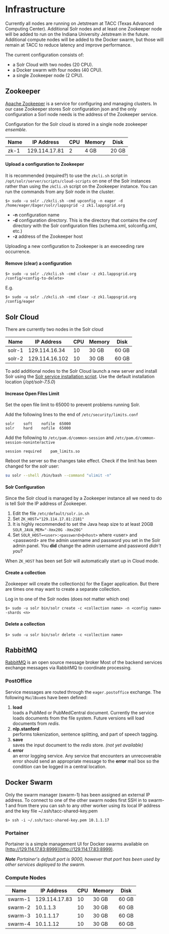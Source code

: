 # Infrastructure

Currently all nodes are running on Jetstream at TACC (Texas Advanced Computing Center). Additional Solr nodes and at least one Zookeeper node will be added to run on the Indiana University Jetstream in the future.  Additional compute nodes will be added to the Docker swarm, but those will remain at TACC to reduce latency and improve performance.

The current configuration consists of:

- a Solr Cloud with two nodes (20 CPU).
- a Docker swarm with four nodes (40 CPU).
- a single Zookeeper node (2 CPU).

## Zookeeper

[Apache Zookeeper](https://zookeeper.apache.org) is a service for configuring and managing clusters.  In our case Zookeeper stores Solr configuration json and the only configuration a Sorl node needs is the address of the Zookeeper service.

Configuration for the Solr cloud is stored in a single node zookeeper *ensemble*.

| Name   | IP Address     | CPU | Memory | Disk  |
|--------|----------------|-----|--------|-------|
| zk-1   | 129.114.17.81  | 2   | 4 GB   | 20 GB |


#### Upload a configuration to Zookeeper

It is recommended (required?) to use the `zkcli.sh` script in `/opt/solr/server/scripts/cloud-scripts` on one of the Solr instances rather than using the `zkCli.sh` script on the Zookeeper instance.  You can run the commands from any Solr node in the cluster.

```
$> sudo -u solr ./zkcli.sh -cmd upconfig -n eager -d /home/eager/Eager/solr/lappsgrid -z zk1.lappsgrid.org
```

- **-n** configuration name
- **-d** configuration directory.  This is the directory that contains the *conf* directory with the Solr configuration files (schema.xml, solconfig.xml, etc.)
- **-z** address of the Zookeeper host

Uploading a new configuration to Zookeeper is an execeeding rare occurrence.

#### Remove (clear) a configuration

```
$> sudo -u solr ./zkcli.sh -cmd clear -z zk1.lappsgrid.org /config/<config-to-delete>
```
E.g.
```
$> sudo -u solr ./zkcli.sh -cmd clear -z zk1.lappsgrid.org /config/eager
```

## Solr Cloud

There are currently two nodes in the Solr cloud

| Name   | IP Address     | CPU | Memory | Disk  |
|--------|----------------|-----|--------|-------|
| solr-1 | 129.114.16.34  | 10  | 30 GB  | 60 GB |
| solr-2 | 129.114.16.102 | 10  | 30 GB  | 60 GB |

To add additional nodes to the Solr Cloud launch a new server and install Solr using the [Solr service installation script](https://lucene.apache.org/solr/guide/7_5/taking-solr-to-production.html#taking-solr-to-production).  Use the default installation location (*/opt/solr-7.5.0*)

#### Increase Open Files Limit

Set the open file limit to 65000 to prevent problems running Solr.

Add the following lines to the end of `/etc/security/limits.conf`

```
solr    soft    nofile  65000
solr    hard    nofile  65000
```

Add the following to `/etc/pam.d/common-session` and `/etc/pam.d/common-session-noninteractive`

``` 
session required    pam_limits.so
```

Reboot the server so the changes take effect. Check if the limit has been changed for the *solr* user:

```bash
su solr --shell /bin/bash --command "ulimit -n"
```

#### Solr Configuration

Since the Solr cloud is managed by a Zookeeper instance all we need to do is tell Solr the IP address of Zookeeper.

1. Edit the file `/etc/default/solr.in.sh`
1. Set `ZK_HOST="129.114.17.81:2181"`
1. It is highly recommended to set the Java heap size to at least 20GB<br/>`SOLR_JAVA_MEM="-Xmx20G -Xmx20G"`
1. Set `SOLR_HOST=<user>:<password>@<host>` where &lt;user> and &lt;password> are the admin username and password you set in the Solr admin panel.  You **did** change the admin username and password *didn't you*?

When `ZK_HOST` has been set Solr will automatically start up in Cloud mode.

#### Create a collection

Zookeeper will create the collection(s) for the Eager application.  But there are times one may want to create a separate collection.

Log in to one of the Solr nodes (does not matter which one)

```
$> sudo -u solr bin/solr create -c <collection name> -n <config name> -shards <n> 
```

#### Delete a collection

``` 
$> sudo -u solr bin/solr delete -c <collection name>
```

## RabbitMQ

[RabbitMQ](https://www.rabbitmq.com) is an open source message broker
Most of the backend services exchange messages via RabbitMQ to coordinate processing.  

### PostOffice

Service messages are routed through the `eager.postoffice` exchange.  The following `MailBox`es have been defined:

1. **load**<br/>loads a PubMed or PubMedCentral document.  Currently the service loads documents from the file system. Future versions will load documents from *redis*.
1. **nlp.stanford**<br/>performs tokenization, sentence splitting, and part of speech tagging.
1. **save**<br/>saves the input document to the *redis* store. *(not yet available)*
1. **error**<br/>an error logging service. Any service that encounters an unrecoverable error should send an appropriate message to the **error** mail box so the condition can be logged in a central location.

## Docker Swarm

Only the swarm manager (swarm-1) has been assigned an external IP address. To connect to one of the other swarm nodes first SSH in to swarm-1 and from there you can ssh to any other worker using its local IP address and the key file ~/.ssh/tacc-shared-key.pem

``` 
$> ssh -i ~/.ssh/tacc-shared-key.pem 10.1.1.17
```

### Portainer

Portainer is a simple management UI for Docker swarms available on [http://129.114.17.83:8999](http://129.114.17.83:8999).  

***Note** Portainer's default port is 9000, however that port has been used by other services deployed to the swarm.*

### Compute Nodes


| Name    | IP Address     | CPU | Memory | Disk  |
|---------|----------------|-----|--------|-------|
| swarm-1 | 129.114.17.83  | 10  | 30 GB  | 60 GB |
| swarm-2 | 10.1.1.3       | 10  | 30 GB  | 60 GB |
| swarm-3 | 10.1.1.17      | 10  | 30 GB  | 60 GB |
| swarm-4 | 10.1.1.12      | 10  | 30 GB  | 60 GB |

